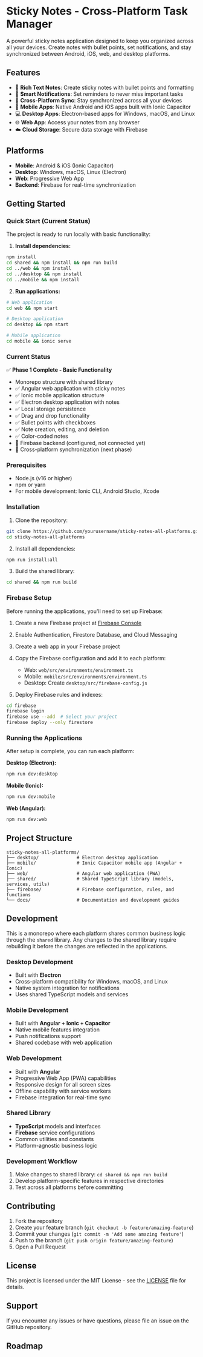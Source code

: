 # Sticky Notes - Cross-Platform Task Manager

A powerful sticky notes application designed to keep you organized across all your devices. Create notes with bullet points, set notifications, and stay synchronized between Android, iOS, web, and desktop platforms.

## Features

- 📝 **Rich Text Notes**: Create sticky notes with bullet points and formatting
- 🔔 **Smart Notifications**: Set reminders to never miss important tasks
- 🔄 **Cross-Platform Sync**: Stay synchronized across all your devices
- 📱 **Mobile Apps**: Native Android and iOS apps built with Ionic Capacitor
- 💻 **Desktop Apps**: Electron-based apps for Windows, macOS, and Linux
- 🌐 **Web App**: Access your notes from any browser
- ☁️ **Cloud Storage**: Secure data storage with Firebase

## Platforms

- **Mobile**: Android & iOS (Ionic Capacitor)
- **Desktop**: Windows, macOS, Linux (Electron)
- **Web**: Progressive Web App
- **Backend**: Firebase for real-time synchronization

## Getting Started

### Quick Start (Current Status)

The project is ready to run locally with basic functionality:

1. **Install dependencies:**
```bash
npm install
cd shared && npm install && npm run build
cd ../web && npm install
cd ../desktop && npm install
cd ../mobile && npm install
```

2. **Run applications:**
```bash
# Web application
cd web && npm start

# Desktop application  
cd desktop && npm start

# Mobile application
cd mobile && ionic serve
```

### Current Status

✅ **Phase 1 Complete - Basic Functionality**
- Monorepo structure with shared library
- ✅ Angular web application with sticky notes
- ✅ Ionic mobile application structure
- ✅ Electron desktop application with notes
- ✅ Local storage persistence
- ✅ Drag and drop functionality
- ✅ Bullet points with checkboxes
- ✅ Note creation, editing, and deletion
- ✅ Color-coded notes
- 🔄 Firebase backend (configured, not connected yet)
- 🔄 Cross-platform synchronization (next phase)

### Prerequisites

- Node.js (v16 or higher)
- npm or yarn
- For mobile development: Ionic CLI, Android Studio, Xcode

### Installation

1. Clone the repository:
```bash
git clone https://github.com/yourusername/sticky-notes-all-platforms.git
cd sticky-notes-all-platforms
```

2. Install all dependencies:
```bash
npm run install:all
```

3. Build the shared library:
```bash
cd shared && npm run build
```

### Firebase Setup

Before running the applications, you'll need to set up Firebase:

1. Create a new Firebase project at [Firebase Console](https://console.firebase.google.com)
2. Enable Authentication, Firestore Database, and Cloud Messaging
3. Create a web app in your Firebase project
4. Copy the Firebase configuration and add it to each platform:
   - Web: `web/src/environments/environment.ts`
   - Mobile: `mobile/src/environments/environment.ts`
   - Desktop: Create `desktop/src/firebase-config.js`

5. Deploy Firebase rules and indexes:
```bash
cd firebase
firebase login
firebase use --add  # Select your project
firebase deploy --only firestore
```

### Running the Applications

After setup is complete, you can run each platform:

**Desktop (Electron):**
```bash
npm run dev:desktop
```

**Mobile (Ionic):**
```bash
npm run dev:mobile
```

**Web (Angular):**
```bash
npm run dev:web
```

## Project Structure

```
sticky-notes-all-platforms/
├── desktop/              # Electron desktop application
├── mobile/               # Ionic Capacitor mobile app (Angular + Ionic)
├── web/                  # Angular web application (PWA)
├── shared/               # Shared TypeScript library (models, services, utils)
├── firebase/             # Firebase configuration, rules, and functions
└── docs/                 # Documentation and development guides
```

## Development

This is a monorepo where each platform shares common business logic through the `shared` library. Any changes to the shared library require rebuilding it before the changes are reflected in the applications.

### Desktop Development
- Built with **Electron**
- Cross-platform compatibility for Windows, macOS, and Linux
- Native system integration for notifications
- Uses shared TypeScript models and services

### Mobile Development
- Built with **Angular + Ionic + Capacitor**
- Native mobile features integration
- Push notifications support
- Shared codebase with web application

### Web Development
- Built with **Angular**
- Progressive Web App (PWA) capabilities
- Responsive design for all screen sizes
- Offline capability with service workers
- Firebase integration for real-time sync

### Shared Library
- **TypeScript** models and interfaces
- **Firebase** service configurations  
- Common utilities and constants
- Platform-agnostic business logic

### Development Workflow

1. Make changes to shared library: `cd shared && npm run build`
2. Develop platform-specific features in respective directories
3. Test across all platforms before committing

## Contributing

1. Fork the repository
2. Create your feature branch (`git checkout -b feature/amazing-feature`)
3. Commit your changes (`git commit -m 'Add some amazing feature'`)
4. Push to the branch (`git push origin feature/amazing-feature`)
5. Open a Pull Request

## License

This project is licensed under the MIT License - see the [LICENSE](LICENSE) file for details.

## Support

If you encounter any issues or have questions, please file an issue on the GitHub repository.

## Roadmap
